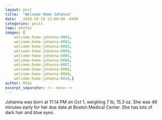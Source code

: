 ```yaml
---
layout: post
title:  "Welcome Home Johanna"
date:   2020-10-10 12:00:00 -0400
categories: posts
tags: photos
images: [
	welcome-home-johanna-0001, 
	welcome-home-johanna-0002,
	welcome-home-johanna-0003, 
	welcome-home-johanna-0004,
	welcome-home-johanna-0005, 
	welcome-home-johanna-0006,
	welcome-home-johanna-0007, 
	welcome-home-johanna-0008,
	welcome-home-johanna-0009, 
	welcome-home-johanna-0010,]
author: Mike
excerpt_separator: <!--more-->
---
```

Johanna was born at 11:14 PM on Oct 1, weighing 7 lb, 15.3 oz. <!--more--> She was 46 minutes early for her due date at Boston Medical Center. She has lots of dark hair and blue eyes.
